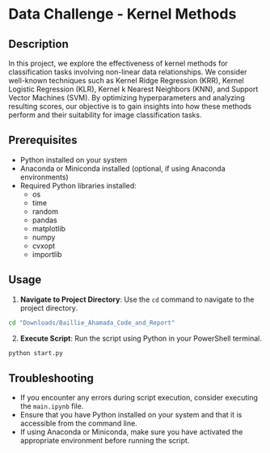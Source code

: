 # Data Challenge - Kernel Methods

## Description

In this project, we explore the effectiveness of kernel methods for classification tasks involving non-linear data relationships. We consider well-known techniques such as Kernel Ridge Regression (KRR), Kernel Logistic Regression (KLR), Kernel k Nearest Neighbors (KNN), and Support Vector Machines (SVM). By optimizing hyperparameters and analyzing resulting scores, our objective is to gain insights into how these methods perform and their suitability for image classification tasks.

## Prerequisites

- Python installed on your system
- Anaconda or Miniconda installed (optional, if using Anaconda environments)
- Required Python libraries installed:
  - os
  - time
  - random
  - pandas
  - matplotlib
  - numpy
  - cvxopt
  - importlib

## Usage

1. **Navigate to Project Directory**: Use the `cd` command to navigate to the project directory.

```bash
cd "Downloads/Baillie_Ahamada_Code_and_Report"
```

2. **Execute Script**: Run the script using Python in your PowerShell terminal.

```bash
python start.py
```

## Troubleshooting

- If you encounter any errors during script execution, consider executing the `main.ipynb` file.
- Ensure that you have Python installed on your system and that it is accessible from the command line.
- If using Anaconda or Miniconda, make sure you have activated the appropriate environment before running the script.